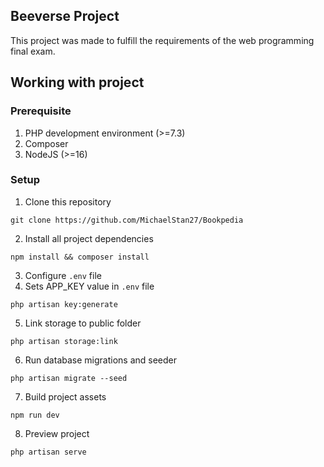 ## Beeverse Project

This project was made to fulfill the requirements of the web programming final exam.

## Working with project

### Prerequisite

1. PHP development environment (>=7.3)
2. Composer
3. NodeJS (>=16)

### Setup

1. Clone this repository

```
git clone https://github.com/MichaelStan27/Bookpedia
```

2. Install all project dependencies

```
npm install && composer install
```

3. Configure `.env` file
4. Sets APP_KEY value in `.env` file

```
php artisan key:generate
```

5. Link storage to public folder

```
php artisan storage:link
```

6. Run database migrations and seeder

```
php artisan migrate --seed
```

7. Build project assets

```
npm run dev
```

8. Preview project

```
php artisan serve
```
